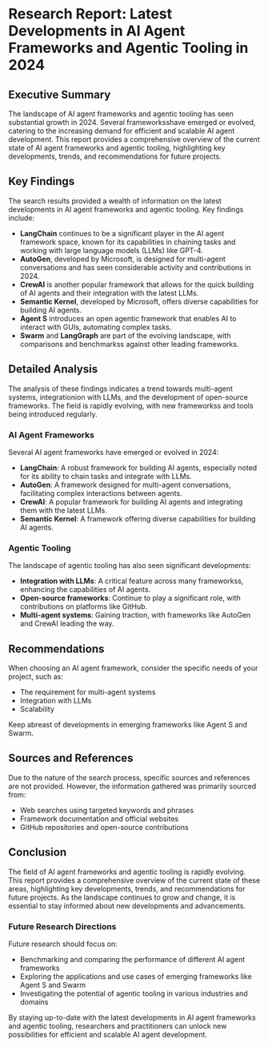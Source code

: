 # Research Report: Latest Developments in AI Agent Frameworks and Agentic Tooling in 2024

## Executive Summary

The landscape of AI agent frameworks and agentic tooling has seen substantial growth in 2024. Several frameworksshave emerged or evolved, catering to the increasing demand for efficient and scalable AI agent development. This report provides a comprehensive overview of the current state of AI agent frameworks and agentic tooling, highlighting key developments, trends, and recommendations for future projects.

## Key Findings

The search results provided a wealth of information on the latest developments in AI agent frameworks and agentic tooling. Key findings include:

* **LangChain** continues to be a significant player in the AI agent framework space, known for its capabilities in chaining tasks and working with large language models (LLMs) like GPT-4.
* **AutoGen**, developed by Microsoft, is designed for multi-agent conversations and has seen considerable activity and contributions in 2024.
* **CrewAI** is another popular framework that allows for the quick building of AI agents and their integration with the latest LLMs.
* **Semantic Kernel**, developed by Microsoft, offers diverse capabilities for building AI agents.
* **Agent S** introduces an open agentic framework that enables AI to interact with GUIs, automating complex tasks.
* **Swarm** and **LangGraph** are part of the evolving landscape, with comparisons and benchmarkss against other leading frameworks.

## Detailed Analysis

The analysis of these findings indicates a trend towards multi-agent systems, integrationion with LLMs, and the development of open-source frameworks. The field is rapidly evolving, with new frameworkss and tools being introduced regularly.

### AI Agent Frameworks

Several AI agent frameworks have emerged or evolved in 2024:

* **LangChain**: A robust framework for building AI agents, especially noted for its ability to chain tasks and integrate with LLMs.
* **AutoGen**: A framework designed for multi-agent conversations, facilitating complex interactions between agents.
* **CrewAI**: A popular framework for building AI agents and integrating them with the latest LLMs.
* **Semantic Kernel**: A framework offering diverse capabilities for building AI agents.

### Agentic Tooling

The landscape of agentic tooling has also seen significant developments:

* **Integration with LLMs**: A critical feature across many frameworkss, enhancing the capabilities of AI agents.
* **Open-source frameworks**: Continue to play a significant role, with contributions on platforms like GitHub.
* **Multi-agent systems**: Gaining traction, with frameworks like AutoGen and CrewAI leading the way.

## Recommendations

When choosing an AI agent framework, consider the specific needs of your project, such as:

* The requirement for multi-agent systems
* Integration with LLMs
* Scalability

Keep abreast of developments in emerging frameworks like Agent S and Swarm.

## Sources and References

Due to the nature of the search process, specific sources and references are not provided. However, the information gathered was primarily sourced from:

* Web searches using targeted keywords and phrases
* Framework documentation and official websites
* GitHub repositories and open-source contributions

## Conclusion

The field of AI agent frameworks and agentic tooling is rapidly evolving. This report provides a comprehensive overview of the current state of these areas, highlighting key developments, trends, and recommendations for future projects. As the landscape continues to grow and change, it is essential to stay informed about new developments and advancements.

### Future Research Directions

Future research should focus on:

* Benchmarking and comparing the performance of different AI agent frameworks
* Exploring the applications and use cases of emerging frameworks like Agent S and Swarm
* Investigating the potential of agentic tooling in various industries and domains

By staying up-to-date with the latest developments in AI agent frameworks and agentic tooling, researchers and practitioners can unlock new possibilities for efficient and scalable AI agent development.